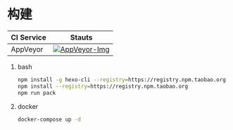 # 构建

| CI Service | Stauts                          |
| ---------- | ------------------------------- |
| AppVeyor   | [![AppVeyor-Img]][AppVeyor-Url] |

1. bash
    ```sh
    npm install -g hexo-cli --registry=https://registry.npm.taobao.org
    npm install --registry=https://registry.npm.taobao.org
    npm run pack
    ```
 1. docker
    ```sh
    docker-compose up -d
    ```


[AppVeyor-Img]:https://ci.appveyor.com/api/projects/status/elf7njee7eewnmco/branch/blog?svg=true
[AppVeyor-Url]:https://ci.appveyor.com/project/linianhui/linianhui-github-io/branch/blog